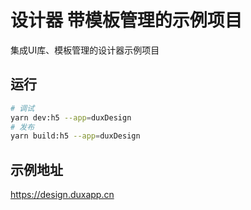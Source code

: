 # 设计器 带模板管理的示例项目
集成UI库、模板管理的设计器示例项目

## 运行

```bash
# 调试
yarn dev:h5 --app=duxDesign
# 发布
yarn build:h5 --app=duxDesign
```

## 示例地址

https://design.duxapp.cn
